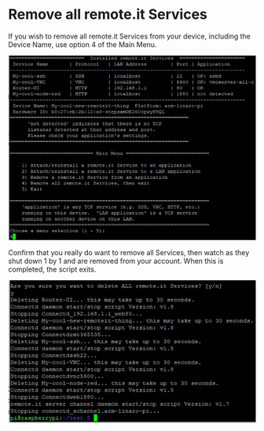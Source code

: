 # Remove all remote.it Services

If you wish to remove all remote.it Services from your device, including the Device Name, use option 4 of the Main Menu.

![](../.gitbook/assets/image%20%2813%29.png)

Confirm that you really do want to remove all Services, then watch as they shut down 1 by 1 and are removed from your account.  When this is completed, the script exits.

![](../.gitbook/assets/image%20%2838%29.png)

